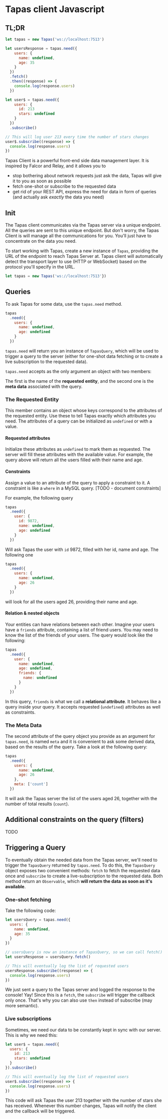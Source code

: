 # Tapas client Javascript

## TL;DR

```js
let tapas = new Tapas('ws://localhost:7513')

let usersResponse = tapas.need({
    users: {
      name: undefined,
      age: 35
    }
  })
  .fetch()
  .then((response) => {
    console.log(response.users)
  })

let user$ = tapas.need({
    users: {
      id: 213
      stars: undefined
    }
  })
  .subscribe()

// This will log user 213 every time the number of stars changes
user$.subscribe((response) => {
  console.log(response.users)
})
```

Tapas Client is a powerful front-end side data management layer. It is inspired by Falcor and Relay, and it allows you to

* stop bothering about network requests just ask the data, Tapas will give it to you as soon as possible
* fetch one-shot or subscribe to the requested data
* get rid of your REST API, express the need for data in form of queries (and actually ask _exactly_ the data you need)


## Init

The Tapas client communicates via the Tapas server via a unique endpoint.
All the queries are sent to this unique endpoint. But don't worry, the Tapas
Client is will manage all the communications for you. You'll just have to
concentrate on the data you need.

To start working with Tapas, create a new instance of `Tapas`, providing the
URL of the endpoint to reach Tapas Server at. Tapas client will automatically detect the transport layer to use (HTTP or WebSocket) based on the protocol you'll specify in the URL.

```js
let tapas = new Tapas('ws://localhost:7513'})
```

## Queries

To ask Tapas for some data, use the `tapas.need` method. 

```js
tapas
  .need({
    users: {
      name: undefined,
      age: undefined
    }
  })
```

`tapas.need` will return you an instance of `TapasQuery`, which will be used to trigger a query to the server (either for one-shot data fetching or to create a live subscription to the requested data).

`tapas.need` accepts as the only argument an object with two members:

The first is the name of the **requested entity**, and the second one is the **meta data** associated with the query.

### The Requested Entity

This member contains an object whose keys correspond to the attributes of the requested entity. Use these to tell Tapas exactly which attributes you need. The attributes of a query can be initialized as `undefined` or with a value.

#### Requested attributes

Initialize these attributes as `undefined` to mark them as requested. The server will fill these attributes with the available value. For example, the query above will return all the users filled with their name and age.

#### Constraints

Assign a value to an attribute of the query to apply a constraint to it. A constraint is like a `where` in a MySQL query. [TODO - document constraints]

For example, the following query

```js
tapas
  .need({
    user: {
      id: 9872,
      name: undefined,
      age: undefined
    }
  })
```

Will ask Tapas the user with `id` 9872, filled with her id, name and age. The following one

```js
tapas
  .need({
    users: {
      name: undefined,
      age: 26
    }
  })
```

will look for all the users aged 26, providing their name and age.

#### Relation & nested objects

Your entities can have relations between each other. Imagine your users have a `friends` attribute, containing a list of friend users. You may need to know the list of the friends of your users. The query would look like the following:

```js
tapas
  .need({
    user: {
      name: undefined,
      age: undefined,
      friends: {
        name: undefined
      }
    }
  })
```

In this query, `friends` is what we call a **relational attribute**. It behaves like a query inside your query. It accepts requested (`undefined`) attributes as well as constraints.

### The Meta Data

The second attribute of the query object you provide as an argument for `tapas.need`, is named `meta` and it is convenient to ask some derived data, based on the results of the query. Take a look at the following query:

```js
tapas
  .need({
    users: {
      name: undefined,
      age: 26
    },
    meta: ['count']
  })
```

It will ask the Tapas server the list of the users aged 26, together with the number of total results (`count`).

## Additional constraints on the query (filters)
TODO

## Triggering a Query

To eventually obtain the needed data from the Tapas server, we'll need to trigger the `TapasQuery` returned by `tapas.need`. To do this, the `TapasQuery` object exposes two convenient methods: `fetch` to fetch the requested data once and `subscribe` to create a live-subscription to the requested data. Both method return an `Observable`, which **will return the data as soon as it's available**.

### One-shot fetching

Take the following code:

```js
let usersQuery = tapas.need({
  users: {
    name: undefined,
    age: 35
  }
})

// usersQuery is now an instance of TapasQuery, so we can call fetch() on it.
let usersResponse = usersQuery.fetch()

// This will eventually log the list of requested users
usersResponse.subscribe((response) => {
  console.log(response.users)
})
```

We just sent a query to the Tapas server and logged the response to the console! Yay!
Since this is a `fetch`, the `subscribe` will trigger the callback only once. That's why you can also use `then` instead of subscribe (may more semantic).

### Live subscriptions

Sometimes, we need our data to be constantly kept in sync with our server. This is why we need this:

```js
let user$ = tapas.need({
  users: {
    id: 213
    stars: undefined
  }
}).subscribe()

// This will eventually log the list of requested users
user$.subscribe((response) => {
  console.log(response.users)
})
```

This code will ask Tapas the user 213 together with the number of stars she has received. Whenever this number changes, Tapas will notify the client and the callback will be triggered.
